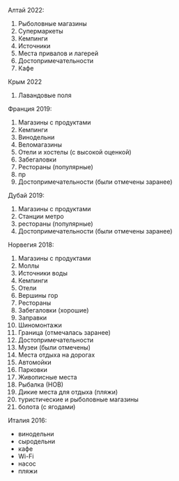 Алтай 2022:
1. Рыболовные магазины
2. Супермаркеты
3. Кемпинги
4. Источники
5. Места привалов и лагерей
6. Достопримечательности
7. Кафе

Крым 2022
1. Лавандовые поля

Франция 2019:
1. Магазины с продуктами
2. Кемпинги
3. Винодельни
4. Веломагазины
5. Отели и хостелы (с высокой оценкой)
6. Забегаловки
7. Рестораны (популярные)
8. пр
9. Достопримечательности (были отмечены заранее)

Дубай 2019:
1. Магазины с продуктами
2. Станции метро
3. рестораны (популярные)
4. Достопримечательности (были отмечены заранее)

Норвегия 2018:
1. Магазины с продуктами
1. Моллы
2. Источники воды
3. Кемпинги
4. Отели
5. Вершины гор
6. Рестораны
7. Забегаловки (хорошие)
8. Заправки
9. Шиномонтажи
10. Граница (отмечалась заранее)
11. Достопримечательности
11. Музеи (были отмечены)
12. Места отдыха на дорогах
13. Автомойки
14. Парковки
16. Живописные места
17. Рыбалка (НОВ)
18. Дикие места для отдыха (пляжи)
19. туристические и рыболовные магазины
20. болота (с ягодами)

Италия 2016:
+ винодельни
+ сыродельни
+ кафе
+ Wi-Fi
+ насос
+ пляжи
